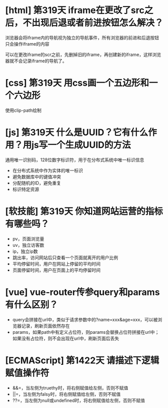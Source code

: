 # [html] 第319天 iframe在更改了src之后，不出现后退或者前进按钮怎么解决？

浏览器会将iframe内的导航视为独立的导航事件，所有浏览器的前进和后退按钮只会操作iframe的内容

可以在更改iframe的scr之前，先删掉旧的iframe，再创建新的iframe，这样浏览器就不会记录iframe的导航了。

# [css] 第319天 用css画一个五边形和一个六边形

使用clip-path绘制

# [js] 第319天 什么是UUID？它有什么作用？用js写一个生成UUID的方法

通用唯一识别码，128位数字标识符，用于在分布式系统中唯一标识信息
- 在分布式系统中作为实体的唯一标识
- 避免数据库中的键值冲突
- 分配随机的ID，避免重复
- 标识特定资源

# [软技能] 第319天 你知道网站运营的指标有哪些吗？

- pv，页面浏览量
- uv，独立访客数
- ip，独立ip数
- 跳出率，访问网站后只查看一个页面就离开的用户比例
- 平均停留时间，用户在网站上停留的平均时间
- 页面停留时间，用户在页面上的平均停留时间

# [vue] vue-router传参query和params有什么区别？

- query会拼接在url中，类似于请求参数中的?name=xxx&age=xxx，可以被浏览器记录，刷新页面依然存在
- params，如果path中有定义占位符，则params会替换占位符拼接在url中；如果没有占位符，则不会出现在url中，刷新页面后丢失

# [ECMAScript] 第1422天 请描述下逻辑赋值操作符

- &&=，当左侧为truethy时，将右侧赋值给左侧，否则不赋值
- ||=，当左侧为falsy时，将右侧赋值给左侧，否则不赋值
- ??=，当左侧为null或undefined时，将右侧赋值给左侧，否则不赋值

